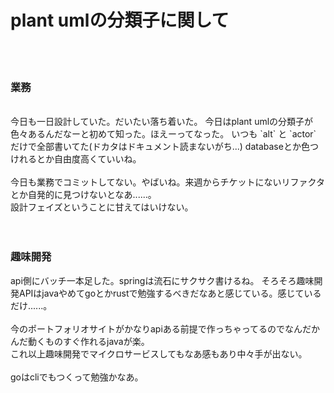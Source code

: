 # plant umlの分類子に関して
<br/>
<br/>

### 業務
<br/>
今日も一日設計していた。だいたい落ち着いた。
今日はplant umlの分類子が色々あるんだなーと初めて知った。ほえーってなった。
いつも `alt` と `actor` だけで全部書いてた(ドカタはドキュメント読まないがち...)    
databaseとか色つけれるとか自由度高くていいね。  

<br/>
<br/>
今日も業務でコミットしてない。やばいね。来週からチケットにないリファクタとか自発的に見つけないとなあ......。  
<br/>
設計フェイズということに甘えてはいけない。
<br/>
<br/>
<br/>

### 趣味開発
api側にバッチ一本足した。springは流石にサクサク書けるね。
そろそろ趣味開発APIはjavaやめてgoとかrustで勉強するべきだなあと感じている。感じているだけ......。  
<br/>
今のポートフォリオサイトがかなりapiある前提で作っちゃってるのでなんだかんだ動くものすぐ作れるjavaが楽。  
これ以上趣味開発でマイクロサービスしてもなあ感もあり中々手が出ない。  
<br/>
goはcliでもつくって勉強かなあ。

